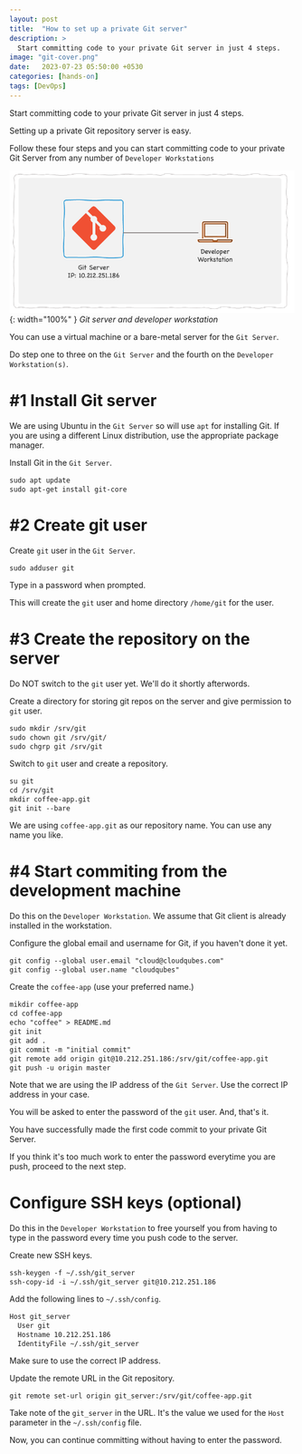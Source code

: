 ```yaml
---
layout: post
title:  "How to set up a private Git server"
description: > 
  Start committing code to your private Git server in just 4 steps.
image: "git-cover.png"
date:   2023-07-23 05:50:00 +0530
categories: [hands-on]
tags: [DevOps]
---
```


<div class="header-highlight">
Start committing code to your private Git server in just 4 steps.
</div>

Setting up a private Git repository server is easy.

Follow these four steps and you can start committing code to your private Git Server from any number of `Developer Workstations`

![Git server and developer workstation](/assets/images/git-server-and-workstation.png){: width="100%" }
*Git server and developer workstation*

You can use a virtual machine or a bare-metal server for the `Git Server`.

Do step one to three on the `Git Server` and the fourth on the `Developer Workstation(s)`.

# #1 Install Git server

We are using Ubuntu in the `Git Server` so will use `apt` for installing Git. If you are using a different Linux distribution, use the appropriate package manager.

Install Git in the `Git Server`.

```shell
sudo apt update
sudo apt-get install git-core
```

# #2 Create git user

Create `git` user in the `Git Server`.
```shell
sudo adduser git
```

Type in a password when prompted.

This will create the `git` user and home directory `/home/git` for the user.

# #3 Create the repository on the server

Do NOT switch to the `git` user yet. We'll do it shortly afterwords.

Create a directory for storing git repos on the server and give permission to `git` user.

```shell
sudo mkdir /srv/git
sudo chown git /srv/git/
sudo chgrp git /srv/git
```

Switch to `git` user and create a repository.

```shell
su git
cd /srv/git
mkdir coffee-app.git
git init --bare
```

We are using `coffee-app.git` as our repository name. You can use any name you like.

# #4 Start commiting from the development machine

Do this on the `Developer Workstation`.
We assume that Git client is already installed in the workstation.

Configure the global email and username for Git, if you haven't done it yet.

```shell
git config --global user.email "cloud@cloudqubes.com"
git config --global user.name "cloudqubes"
```
Create the `coffee-app` (use your preferred name.)

```shell
mikdir coffee-app
cd coffee-app
echo "coffee" > README.md
git init
git add .
git commit -m "initial commit"
git remote add origin git@10.212.251.186:/srv/git/coffee-app.git
git push -u origin master
```

Note that we are using the IP address of the `Git Server`. Use the correct IP address in your case.

You will be asked to enter the password of the `git` user.
And, that's it.

You have successfully made the first code commit to your private Git Server.

If you think it's too much work to enter the password everytime you are push, proceed to the next step.

# Configure SSH keys (optional)

Do this in the `Developer Workstation` to free yourself you from having to type in the password every time you push code to the server.

Create new SSH keys.

```shell
ssh-keygen -f ~/.ssh/git_server
ssh-copy-id -i ~/.ssh/git_server git@10.212.251.186
```

Add the following lines to `~/.ssh/config`.

```shell
Host git_server
  User git
  Hostname 10.212.251.186
  IdentityFile ~/.ssh/git_server 
```

Make sure to use the correct IP address.

Update the remote URL in the Git repository.

```shell
git remote set-url origin git_server:/srv/git/coffee-app.git
```

Take note of the `git_server` in the URL. It's the value we used for the `Host` parameter in the `~/.ssh/config` file.

Now, you can continue committing without having to enter the password.
